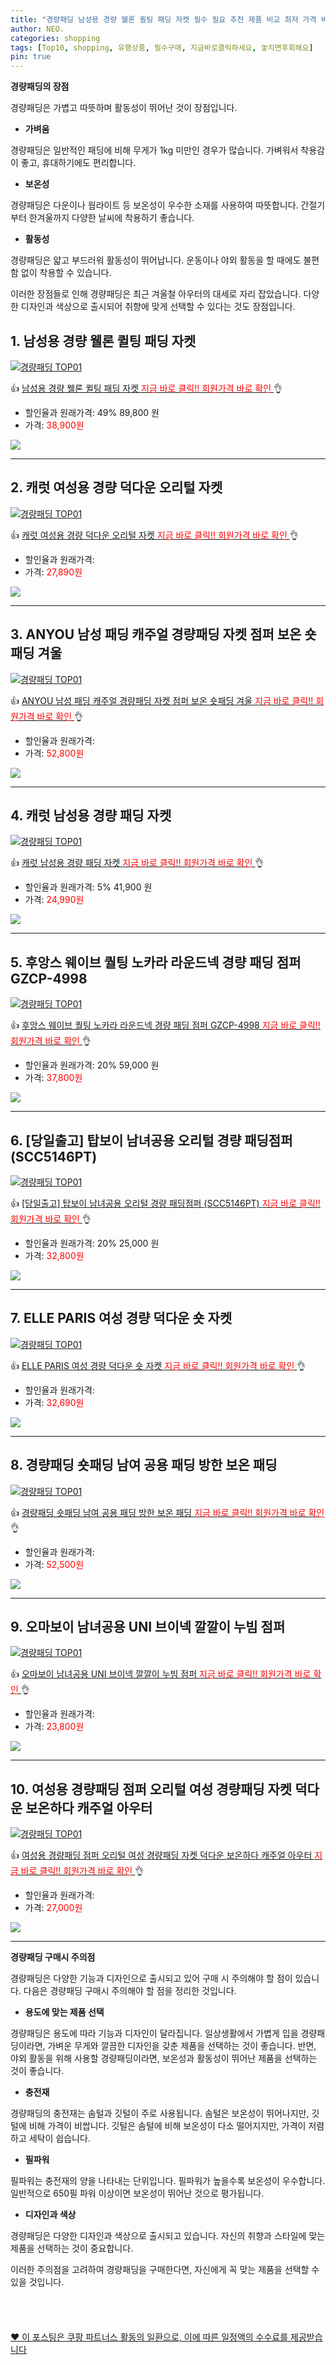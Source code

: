 ```yaml
---
title: "경량패딩 남성용 경량 웰론 퀼팅 패딩 자켓 필수 필요 추천 제품 비교 최저 가격 비교 장점 구매 후기 구매평"
author: NEO.
categories: shopping
tags: [Top10, shopping, 유행상품, 필수구매, 지금바로클릭하세요, 놓치면후회해요]
pin: true
---
```

**경량패딩의 장점**

경량패딩은 가볍고 따뜻하며 활동성이 뛰어난 것이 장점입니다.

* **가벼움**

경량패딩은 일반적인 패딩에 비해 무게가 1kg 미만인 경우가 많습니다. 가벼워서 착용감이 좋고, 휴대하기에도 편리합니다.

* **보온성**

경량패딩은 다운이나 웜라이트 등 보온성이 우수한 소재를 사용하여 따뜻합니다. 간절기부터 한겨울까지 다양한 날씨에 착용하기 좋습니다.

* **활동성**

경량패딩은 얇고 부드러워 활동성이 뛰어납니다. 운동이나 야외 활동을 할 때에도 불편함 없이 착용할 수 있습니다.

이러한 장점들로 인해 경량패딩은 최근 겨울철 아우터의 대세로 자리 잡았습니다. 다양한 디자인과 색상으로 출시되어 취향에 맞게 선택할 수 있다는 것도 장점입니다.

   

## 1. 남성용 경량 웰론 퀼팅 패딩 자켓

[![경량패딩 TOP01](https://thumbnail8.coupangcdn.com/thumbnails/remote/490x490ex/image/vendor_inventory/68ca/8a8bd4b0a429e0dffed63de7cb13704348598a8b484c95931d661ea8272f.jpg)](https://link.coupang.com/re/AFFSDP?lptag=AF3617701&subid=GithubCoopas&pageKey=7634511941&traceid=V0-153&itemId=20270012090&vendorItemId=87487822956)


👍 [남성용 경량 웰론 퀼팅 패딩 자켓 <font color=red> 지금 바로 클릭!! 회원가격 바로 확인 </font> ](https://link.coupang.com/re/AFFSDP?lptag=AF3617701&subid=GithubCoopas&pageKey=7634511941&traceid=V0-153&itemId=20270012090&vendorItemId=87487822956) 👌 


- 할인율과 원래가격: 49%  89,800   원
- 가격: <span style='color:red'>38,900원</span>

[![](/discount_price.png)](https://link.coupang.com/re/AFFSDP?lptag=AF3617701&subid=GithubCoopas&pageKey=7634511941&traceid=V0-153&itemId=20270012090&vendorItemId=87487822956)

---


   

## 2. 캐럿 여성용 경량 덕다운 오리털 자켓

[![경량패딩 TOP01](https://thumbnail10.coupangcdn.com/thumbnails/remote/490x490ex/image/retail/images/7598188672585429-36834081-4dd5-4feb-88e1-dc0d79f81338.jpg)](https://link.coupang.com/re/AFFSDP?lptag=AF3617701&subid=GithubCoopas&pageKey=6059623179&traceid=V0-153&itemId=11136432287&vendorItemId=78414929918)


👍 [캐럿 여성용 경량 덕다운 오리털 자켓 <font color=red> 지금 바로 클릭!! 회원가격 바로 확인 </font> ](https://link.coupang.com/re/AFFSDP?lptag=AF3617701&subid=GithubCoopas&pageKey=6059623179&traceid=V0-153&itemId=11136432287&vendorItemId=78414929918) 👌 


- 할인율과 원래가격: 
- 가격: <span style='color:red'>27,890원</span>

[![](/discount_price.png)](https://link.coupang.com/re/AFFSDP?lptag=AF3617701&subid=GithubCoopas&pageKey=6059623179&traceid=V0-153&itemId=11136432287&vendorItemId=78414929918)

---


   

## 3. ANYOU 남성 패딩 캐주얼 경량패딩 자켓 점퍼 보온 숏패딩 겨울

[![경량패딩 TOP01](https://thumbnail7.coupangcdn.com/thumbnails/remote/490x490ex/image/vendor_inventory/249a/a01318f8f0e286f751e1ab07de8b877bb6343d9d583f687d47f1f2681e1d.jpg)](https://link.coupang.com/re/AFFSDP?lptag=AF3617701&subid=GithubCoopas&pageKey=7696457409&traceid=V0-153&itemId=20594793974&vendorItemId=87669583533)


👍 [ANYOU 남성 패딩 캐주얼 경량패딩 자켓 점퍼 보온 숏패딩 겨울 <font color=red> 지금 바로 클릭!! 회원가격 바로 확인 </font> ](https://link.coupang.com/re/AFFSDP?lptag=AF3617701&subid=GithubCoopas&pageKey=7696457409&traceid=V0-153&itemId=20594793974&vendorItemId=87669583533) 👌 


- 할인율과 원래가격: 
- 가격: <span style='color:red'>52,800원</span>

[![](/discount_price.png)](https://link.coupang.com/re/AFFSDP?lptag=AF3617701&subid=GithubCoopas&pageKey=7696457409&traceid=V0-153&itemId=20594793974&vendorItemId=87669583533)

---


   

## 4. 캐럿 남성용 경량 패딩 자켓

[![경량패딩 TOP01](https://thumbnail9.coupangcdn.com/thumbnails/remote/490x490ex/image/retail/images/2220460223953644-bc8921c0-d40f-4097-b881-ca03ba194556.jpg)](https://link.coupang.com/re/AFFSDP?lptag=AF3617701&subid=GithubCoopas&pageKey=2111547303&traceid=V0-153&itemId=3586763453&vendorItemId=71572558508)


👍 [캐럿 남성용 경량 패딩 자켓 <font color=red> 지금 바로 클릭!! 회원가격 바로 확인 </font> ](https://link.coupang.com/re/AFFSDP?lptag=AF3617701&subid=GithubCoopas&pageKey=2111547303&traceid=V0-153&itemId=3586763453&vendorItemId=71572558508) 👌 


- 할인율과 원래가격: 5%  41,900   원
- 가격: <span style='color:red'>24,990원</span>

[![](/discount_price.png)](https://link.coupang.com/re/AFFSDP?lptag=AF3617701&subid=GithubCoopas&pageKey=2111547303&traceid=V0-153&itemId=3586763453&vendorItemId=71572558508)

---


   

## 5. 후앙스 웨이브 퀄팅 노카라 라운드넥 경량 패딩 점퍼 GZCP-4998

[![경량패딩 TOP01](https://thumbnail6.coupangcdn.com/thumbnails/remote/490x490ex/image/vendor_inventory/e1da/8e2107404d330d6c7f8947e6a1c12f886f8f8cdf8052a784cbfead6ecb3b.jpg)](https://link.coupang.com/re/AFFSDP?lptag=AF3617701&subid=GithubCoopas&pageKey=7687841175&traceid=V0-153&itemId=20550441606&vendorItemId=87649891892)


👍 [후앙스 웨이브 퀄팅 노카라 라운드넥 경량 패딩 점퍼 GZCP-4998 <font color=red> 지금 바로 클릭!! 회원가격 바로 확인 </font> ](https://link.coupang.com/re/AFFSDP?lptag=AF3617701&subid=GithubCoopas&pageKey=7687841175&traceid=V0-153&itemId=20550441606&vendorItemId=87649891892) 👌 


- 할인율과 원래가격: 20%  59,000   원
- 가격: <span style='color:red'>37,800원</span>

[![](/discount_price.png)](https://link.coupang.com/re/AFFSDP?lptag=AF3617701&subid=GithubCoopas&pageKey=7687841175&traceid=V0-153&itemId=20550441606&vendorItemId=87649891892)

---


   

## 6. [당일출고] 탑보이 남녀공용 오리털 경량 패딩점퍼 (SCC5146PT)

[![경량패딩 TOP01](https://thumbnail7.coupangcdn.com/thumbnails/remote/490x490ex/image/vendor_inventory/ce2d/5ae7302338225358a62b64079ec4384db989caa42320914fef6c5da251e0.jpg)](https://link.coupang.com/re/AFFSDP?lptag=AF3617701&subid=GithubCoopas&pageKey=305559146&traceid=V0-153&itemId=963004772&vendorItemId=5365730033)


👍 [[당일출고] 탑보이 남녀공용 오리털 경량 패딩점퍼 (SCC5146PT) <font color=red> 지금 바로 클릭!! 회원가격 바로 확인 </font> ](https://link.coupang.com/re/AFFSDP?lptag=AF3617701&subid=GithubCoopas&pageKey=305559146&traceid=V0-153&itemId=963004772&vendorItemId=5365730033) 👌 


- 할인율과 원래가격: 20%  25,000   원
- 가격: <span style='color:red'>32,800원</span>

[![](/discount_price.png)](https://link.coupang.com/re/AFFSDP?lptag=AF3617701&subid=GithubCoopas&pageKey=305559146&traceid=V0-153&itemId=963004772&vendorItemId=5365730033)

---


   

## 7. ELLE PARIS 여성 경량 덕다운 숏 자켓

[![경량패딩 TOP01](https://thumbnail7.coupangcdn.com/thumbnails/remote/490x490ex/image/retail/images/8485207648201602-26076caa-87f3-4729-86fa-7dad75c18e2f.jpg)](https://link.coupang.com/re/AFFSDP?lptag=AF3617701&subid=GithubCoopas&pageKey=6673869287&traceid=V0-153&itemId=15364398208&vendorItemId=82584581221)


👍 [ELLE PARIS 여성 경량 덕다운 숏 자켓 <font color=red> 지금 바로 클릭!! 회원가격 바로 확인 </font> ](https://link.coupang.com/re/AFFSDP?lptag=AF3617701&subid=GithubCoopas&pageKey=6673869287&traceid=V0-153&itemId=15364398208&vendorItemId=82584581221) 👌 


- 할인율과 원래가격: 
- 가격: <span style='color:red'>32,690원</span>

[![](/discount_price.png)](https://link.coupang.com/re/AFFSDP?lptag=AF3617701&subid=GithubCoopas&pageKey=6673869287&traceid=V0-153&itemId=15364398208&vendorItemId=82584581221)

---


   

## 8. 경량패딩 숏패딩 남여 공용 패딩 방한 보온 패딩

[![경량패딩 TOP01](https://thumbnail7.coupangcdn.com/thumbnails/remote/490x490ex/image/vendor_inventory/e8ee/e522a9699268a7ddfe4349dbc670562785e2af66851674ef7c4ddf84f098.jpg)](https://link.coupang.com/re/AFFSDP?lptag=AF3617701&subid=GithubCoopas&pageKey=7646457297&traceid=V0-153&itemId=20332844006&vendorItemId=87417879995)


👍 [경량패딩 숏패딩 남여 공용 패딩 방한 보온 패딩 <font color=red> 지금 바로 클릭!! 회원가격 바로 확인 </font> ](https://link.coupang.com/re/AFFSDP?lptag=AF3617701&subid=GithubCoopas&pageKey=7646457297&traceid=V0-153&itemId=20332844006&vendorItemId=87417879995) 👌 


- 할인율과 원래가격: 
- 가격: <span style='color:red'>52,500원</span>

[![](/discount_price.png)](https://link.coupang.com/re/AFFSDP?lptag=AF3617701&subid=GithubCoopas&pageKey=7646457297&traceid=V0-153&itemId=20332844006&vendorItemId=87417879995)

---


   

## 9. 오마보이 남녀공용 UNI 브이넥 깔깔이 누빔 점퍼

[![경량패딩 TOP01](https://thumbnail9.coupangcdn.com/thumbnails/remote/490x490ex/image/vendor_inventory/afaf/da30124023e6e49488a6a78b3d4f78a955979d24534c1add2ffcbf331841.jpg)](https://link.coupang.com/re/AFFSDP?lptag=AF3617701&subid=GithubCoopas&pageKey=7560754196&traceid=V0-153&itemId=19918593904&vendorItemId=87018347622)


👍 [오마보이 남녀공용 UNI 브이넥 깔깔이 누빔 점퍼 <font color=red> 지금 바로 클릭!! 회원가격 바로 확인 </font> ](https://link.coupang.com/re/AFFSDP?lptag=AF3617701&subid=GithubCoopas&pageKey=7560754196&traceid=V0-153&itemId=19918593904&vendorItemId=87018347622) 👌 


- 할인율과 원래가격: 
- 가격: <span style='color:red'>23,800원</span>

[![](/discount_price.png)](https://link.coupang.com/re/AFFSDP?lptag=AF3617701&subid=GithubCoopas&pageKey=7560754196&traceid=V0-153&itemId=19918593904&vendorItemId=87018347622)

---


   

## 10. 여성용 경량패딩 점퍼 오리털 여성 경량패딩 자켓 덕다운 보온하다 캐주얼 아우터

[![경량패딩 TOP01](https://thumbnail9.coupangcdn.com/thumbnails/remote/490x490ex/image/vendor_inventory/d222/bad5f9a9dcec98defe135f414d31d5647052bb489bc23c8061a22b11d8e1.jpg)](https://link.coupang.com/re/AFFSDP?lptag=AF3617701&subid=GithubCoopas&pageKey=7560833586&traceid=V0-153&itemId=19918949838&vendorItemId=87367232248)


👍 [여성용 경량패딩 점퍼 오리털 여성 경량패딩 자켓 덕다운 보온하다 캐주얼 아우터 <font color=red> 지금 바로 클릭!! 회원가격 바로 확인 </font> ](https://link.coupang.com/re/AFFSDP?lptag=AF3617701&subid=GithubCoopas&pageKey=7560833586&traceid=V0-153&itemId=19918949838&vendorItemId=87367232248) 👌 


- 할인율과 원래가격: 
- 가격: <span style='color:red'>27,000원</span>

[![](/discount_price.png)](https://link.coupang.com/re/AFFSDP?lptag=AF3617701&subid=GithubCoopas&pageKey=7560833586&traceid=V0-153&itemId=19918949838&vendorItemId=87367232248)

---
**경량패딩 구매시 주의점**

경량패딩은 다양한 기능과 디자인으로 출시되고 있어 구매 시 주의해야 할 점이 있습니다. 다음은 경량패딩 구매시 주의해야 할 점을 정리한 것입니다.

* **용도에 맞는 제품 선택**

경량패딩은 용도에 따라 기능과 디자인이 달라집니다. 일상생활에서 가볍게 입을 경량패딩이라면, 가벼운 무게와 깔끔한 디자인을 갖춘 제품을 선택하는 것이 좋습니다. 반면, 야외 활동을 위해 사용할 경량패딩이라면, 보온성과 활동성이 뛰어난 제품을 선택하는 것이 좋습니다.

* **충전재**

경량패딩의 충전재는 솜털과 깃털이 주로 사용됩니다. 솜털은 보온성이 뛰어나지만, 깃털에 비해 가격이 비쌉니다. 깃털은 솜털에 비해 보온성이 다소 떨어지지만, 가격이 저렴하고 세탁이 쉽습니다.

* **필파워**

필파워는 충전재의 양을 나타내는 단위입니다. 필파워가 높을수록 보온성이 우수합니다. 일반적으로 650필 파워 이상이면 보온성이 뛰어난 것으로 평가됩니다.

* **디자인과 색상**

경량패딩은 다양한 디자인과 색상으로 출시되고 있습니다. 자신의 취향과 스타일에 맞는 제품을 선택하는 것이 중요합니다.

이러한 주의점을 고려하여 경량패딩을 구매한다면, 자신에게 꼭 맞는 제품을 선택할 수 있을 것입니다.<br><br><br><br><br> [ ❤  이 포스팅은 쿠팡 파트너스 활동의 일환으로, 이에 따른 일정액의 수수료를 제공받습니다](https://link.coupang.com/a/bcEFyh)